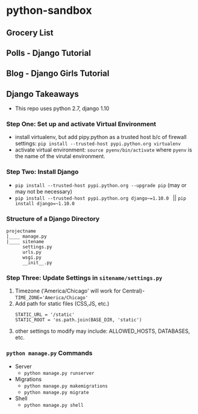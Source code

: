 # python-sandbox

## Grocery List

## Polls - Django Tutorial

## Blog - Django Girls Tutorial 

## Django Takeaways
- This repo uses python 2.7, django 1.10


### Step One: Set up and activate Virtual Environment 
- install virtualenv, but add pipy.python as a trusted host b/c of firewall settings: `pip install --trusted-host pypi.python.org virtualenv`
- activate virtual environment: `source pyenv/bin/activate` where `pyenv` is the name of the virutal environment. 

### Step Two: Install Django 
- `pip install --trusted-host pypi.python.org --upgrade pip` (may or may not be necessary)
- `pip install --trusted-host pypi.python.org django~=1.10.0 ` || `pip install django=~1.10.0`

### Structure of a Django Directory
```
projectname
|____ manage.py
|____ sitename
      settings.py
      urls.py
      wsgi.py
      __init__.py
```

### Step Three: Update Settings in `sitename/settings.py`
1. Timezone ('America/Chicago' will work for Central)- 
`TIME_ZONE='America/Chicago'`
1. Add path for static files (CSS,JS, etc.)
	```
	STATIC_URL = '/static'
	STATIC_ROOT = 'os.path.join(BASE_DIR, 'static')
	```
1. other settings to modify may include: ALLOWED_HOSTS, DATABASES, etc. 

### `python manage.py` Commands
- Server
	- `python manage.py runserver`
- Migrations
	- `python manage.py makemigrations`
	- `python manage.py migrate` 
- Shell
	- `python manage.py shell`

